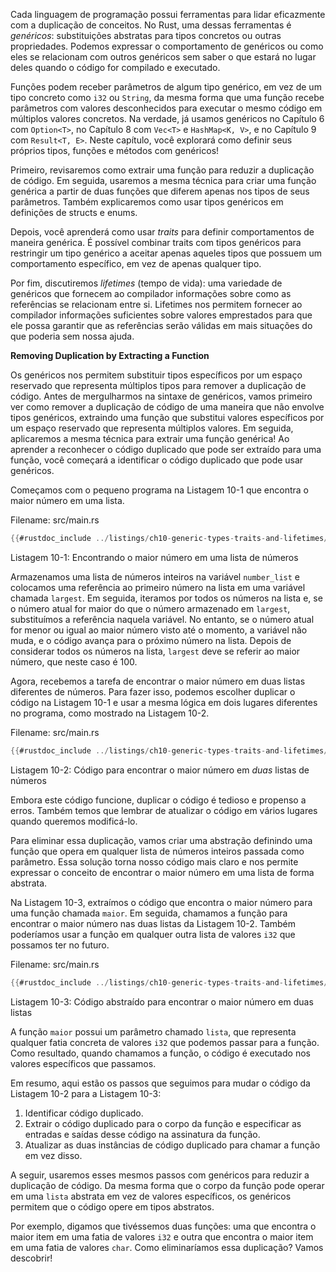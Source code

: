 Cada linguagem de programação possui ferramentas para lidar eficazmente com a duplicação de conceitos. No Rust, uma dessas ferramentas é *genéricos*: substituições abstratas para tipos concretos ou outras propriedades. Podemos expressar o comportamento de genéricos ou como eles se relacionam com outros genéricos sem saber o que estará no lugar deles quando o código for compilado e executado.

Funções podem receber parâmetros de algum tipo genérico, em vez de um tipo concreto como `i32` ou `String`, da mesma forma que uma função recebe parâmetros com valores desconhecidos para executar o mesmo código em múltiplos valores concretos. Na verdade, já usamos genéricos no Capítulo 6 com `Option<T>`, no Capítulo 8 com `Vec<T>` e `HashMap<K, V>`, e no Capítulo 9 com `Result<T, E>`. Neste capítulo, você explorará como definir seus próprios tipos, funções e métodos com genéricos!

Primeiro, revisaremos como extrair uma função para reduzir a duplicação de código. Em seguida, usaremos a mesma técnica para criar uma função genérica a partir de duas funções que diferem apenas nos tipos de seus parâmetros. Também explicaremos como usar tipos genéricos em definições de structs e enums.

Depois, você aprenderá como usar *traits* para definir comportamentos de maneira genérica. É possível combinar traits com tipos genéricos para restringir um tipo genérico a aceitar apenas aqueles tipos que possuem um comportamento específico, em vez de apenas qualquer tipo.

Por fim, discutiremos *lifetimes* (tempo de vida): uma variedade de genéricos que fornecem ao compilador informações sobre como as referências se relacionam entre si. Lifetimes nos permitem fornecer ao compilador informações suficientes sobre valores emprestados para que ele possa garantir que as referências serão válidas em mais situações do que poderia sem nossa ajuda.

**Removing Duplication by Extracting a Function**

Os genéricos nos permitem substituir tipos específicos por um espaço reservado que representa múltiplos tipos para remover a duplicação de código. Antes de mergulharmos na sintaxe de genéricos, vamos primeiro ver como remover a duplicação de código de uma maneira que não envolve tipos genéricos, extraindo uma função que substitui valores específicos por um espaço reservado que representa múltiplos valores. Em seguida, aplicaremos a mesma técnica para extrair uma função genérica! Ao aprender a reconhecer o código duplicado que pode ser extraído para uma função, você começará a identificar o código duplicado que pode usar genéricos.

Começamos com o pequeno programa na Listagem 10-1 que encontra o maior número em uma lista.

<span class="filename">Filename: src/main.rs</span>

```rust
{{#rustdoc_include ../listings/ch10-generic-types-traits-and-lifetimes/listing-10-01/src/main.rs:here}}
```

<span class="caption">Listagem 10-1: Encontrando o maior número em uma lista de números</span>

Armazenamos uma lista de números inteiros na variável `number_list` e colocamos uma referência ao primeiro número na lista em uma variável chamada `largest`. Em seguida, iteramos por todos os números na lista e, se o número atual for maior do que o número armazenado em `largest`, substituímos a referência naquela variável. No entanto, se o número atual for menor ou igual ao maior número visto até o momento, a variável não muda, e o código avança para o próximo número na lista. Depois de considerar todos os números na lista, `largest` deve se referir ao maior número, que neste caso é 100.

Agora, recebemos a tarefa de encontrar o maior número em duas listas diferentes de números. Para fazer isso, podemos escolher duplicar o código na Listagem 10-1 e usar a mesma lógica em dois lugares diferentes no programa, como mostrado na Listagem 10-2.

<span class="filename">Filename: src/main.rs</span>

```rust
{{#rustdoc_include ../listings/ch10-generic-types-traits-and-lifetimes/listing-10-02/src/main.rs}}
```

<span class="caption">Listagem 10-2: Código para encontrar o maior número em *duas* listas de números</span>

Embora este código funcione, duplicar o código é tedioso e propenso a erros. Também temos que lembrar de atualizar o código em vários lugares quando queremos modificá-lo.

Para eliminar essa duplicação, vamos criar uma abstração definindo uma função que opera em qualquer lista de números inteiros passada como parâmetro. Essa solução torna nosso código mais claro e nos permite expressar o conceito de encontrar o maior número em uma lista de forma abstrata.

Na Listagem 10-3, extraímos o código que encontra o maior número para uma função chamada `maior`. Em seguida, chamamos a função para encontrar o maior número nas duas listas da Listagem 10-2. Também poderíamos usar a função em qualquer outra lista de valores `i32` que possamos ter no futuro.

<span class="filename">Filename: src/main.rs</span>

```rust
{{#rustdoc_include ../listings/ch10-generic-types-traits-and-lifetimes/listing-10-03/src/main.rs:here}}
```

<span class="caption">Listagem 10-3: Código abstraído para encontrar o maior número em duas listas</span>

A função `maior` possui um parâmetro chamado `lista`, que representa qualquer fatia concreta de valores `i32` que podemos passar para a função. Como resultado, quando chamamos a função, o código é executado nos valores específicos que passamos.

Em resumo, aqui estão os passos que seguimos para mudar o código da Listagem 10-2 para a Listagem 10-3:

1. Identificar código duplicado.
2. Extrair o código duplicado para o corpo da função e especificar as entradas e saídas desse código na assinatura da função.
3. Atualizar as duas instâncias de código duplicado para chamar a função em vez disso.

A seguir, usaremos esses mesmos passos com genéricos para reduzir a duplicação de código. Da mesma forma que o corpo da função pode operar em uma `lista` abstrata em vez de valores específicos, os genéricos permitem que o código opere em tipos abstratos.

Por exemplo, digamos que tivéssemos duas funções: uma que encontra o maior item em uma fatia de valores `i32` e outra que encontra o maior item em uma fatia de valores `char`. Como eliminaríamos essa duplicação? Vamos descobrir!
